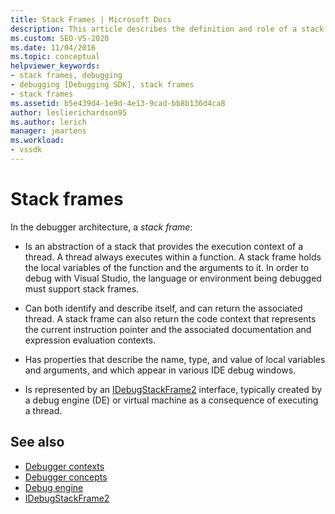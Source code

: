 ```yaml
---
title: Stack Frames | Microsoft Docs
description: This article describes the definition and role of a stack frame in the debugger architecture in Visual Studio.
ms.custom: SEO-VS-2020
ms.date: 11/04/2016
ms.topic: conceptual
helpviewer_keywords:
- stack frames, debugging
- debugging [Debugging SDK], stack frames
- stack frames
ms.assetid: b5e439d4-1e9d-4e13-9cad-bb8b136d4ca8
author: leslierichardson95
ms.author: lerich
manager: jmartens
ms.workload:
- vssdk
---
```

# Stack frames
In the debugger architecture, a *stack frame*:

- Is an abstraction of a stack that provides the execution context of a thread. A thread always executes within a function. A stack frame holds the local variables of the function and the arguments to it. In order to debug with Visual Studio, the language or environment being debugged must support stack frames.

- Can both identify and describe itself, and can return the associated thread. A stack frame can also return the code context that represents the current instruction pointer and the associated documentation and expression evaluation contexts.

- Has properties that describe the name, type, and value of local variables and arguments, and which appear in various IDE debug windows.

- Is represented by an [IDebugStackFrame2](../../extensibility/debugger/reference/idebugstackframe2.md) interface, typically created by a debug engine (DE) or virtual machine as a consequence of executing a thread.

## See also
- [Debugger contexts](../../extensibility/debugger/debugger-contexts.md)
- [Debugger concepts](../../extensibility/debugger/debugger-concepts.md)
- [Debug engine](../../extensibility/debugger/debug-engine.md)
- [IDebugStackFrame2](../../extensibility/debugger/reference/idebugstackframe2.md)
